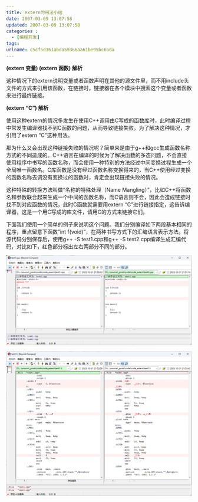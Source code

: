 ```yaml
---
title: extern的用法小结
date: 2007-03-09 13:07:58
updated: 2007-03-09 13:07:58
categories : 
  - [编程开发]
tags:
urlname: c5cf5d161abda59366aa61be95bc6bda
---
```

<strong>(extern 变量) (extern 函数) 解析</strong>

这种情况下的extern说明变量或者函数声明在其他的源文件里，而不用include头文件的方式来引用该函数，在链接时，链接器在各个模块中搜索这个变量或者函数来进行最终链接。

<strong>(extern “C”) 解析</strong>

使用这种extern的情况多发生在使用C++调用由C写成的函数库时，此时编译过程中常发生编译器找不到C函数的问题，从而导致链接失败。为了解决这种情况，才引用了extern “C”这种用法。

那为什么又会出现这种链接失败的情况呢？简单来是由于g++和gcc生成函数名称方式的不同造成的。C++语言在编译的时候为了解决函数的多态问题，不会直接使用程序中书写的函数名称，而会使用一种特别的方法经过中间变换过程生成一个全局唯一函数名。C库函数是没有经过函数名称变换得来的，当C++使用经过变换的函数名称去调没有变换过的函数时，肯定会出现链接失败的情况。

这种特殊的转换方法叫做“名称的特殊处理（Name Mangling）”，比如C++将函数名和参数联合起来生成一个中间的函数名称，而C语言则不会，因此会造成链接时找不到对应函数的情况，此时C函数就需要用extern “C”进行链接指定，这告诉编译器，这是一个用C写成的库文件，请用C的方式来链接它们。

<!--more-->

下面我们使用一个简单的例子来说明这个问题。我们分别编译如下两段基本相同的程序，重点留意下函数”int f(void)”，在两种书写方式下的汇编语言表示方法。将源代码分别保存后，使用g++ -S test1.cpp和g++ -S test2.cpp编译生成汇编代码，对比如下，红色部分标出左右两部分不同的部分。

![](/images/c5cf5d161abda59366aa61be95bc6bda/1.png)

<p>

![](/images/c5cf5d161abda59366aa61be95bc6bda/2.png)
